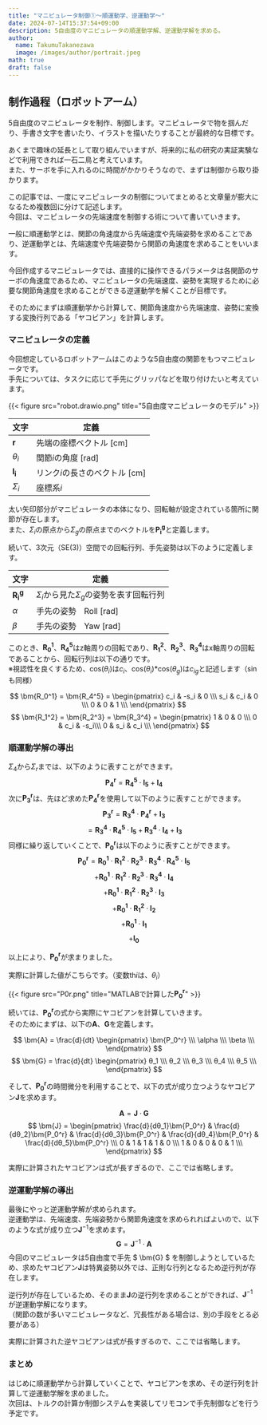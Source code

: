 ```yaml
---
title: "マニピュレータ制御①～順運動学、逆運動学～"
date: 2024-07-14T15:37:54+09:00
description: 5自由度のマニピュレータの順運動学解、逆運動学解を求める。
author:
  name: TakumuTakanezawa
  image: /images/author/portrait.jpeg
math: true
draft: false
---
```

## 制作過程（ロボットアーム）
5自由度のマニピュレータを制作、制御します。マニピュレータで物を掴んだり、手書き文字を書いたり、イラストを描いたりすることが最終的な目標です。  

あくまで趣味の延長として取り組んでいますが、将来的に私の研究の実証実験などで利用できれば一石二鳥と考えています。  
また、サーボを手に入れるのに時間がかかりそうなので、まずは制御から取り掛かります。

この記事では、一度にマニピュレータの制御についてまとめると文章量が膨大になるため複数回に分けて記述します。  
今回は、マニピュレータの先端速度を制御する術について書いていきます。  

一般に順運動学とは、関節の角速度から先端速度や先端姿勢を求めることであり、逆運動学とは、先端速度や先端姿勢から関節の角速度を求めることをいいます。

今回作成するマニピュレータでは、直接的に操作できるパラメータは各関節のサーボの角速度であるため、マニピュレータの先端速度、姿勢を実現するために必要な関節角速度を求めることができる逆運動学を解くことが目標です。

そのためにまずは順運動学から計算して、関節角速度から先端速度、姿勢に変換する変換行列である「ヤコビアン」を計算します。  

### マニピュレータの定義
今回想定しているロボットアームはこのような5自由度の関節をもつマニピュレータです。   
手先については、タスクに応じて手先にグリッパなどを取り付けたいと考えています。  

{{< figure src="robot.drawio.png" title="5自由度マニピュレータのモデル" >}}　　

| 文字 | 定義 |
| ---- | ---- |
| $\bm{r}$ | 先端の座標ベクトル [cm] |
| $θ_i$ | 関節$i$の角度 [rad] |
| $\bm{l_i}$ | リンク$i$の長さのベクトル [cm] |
| $\Sigma_i$ | 座標系$i$ |

太い矢印部分がマニピュレータの本体になり、回転軸が設定されている箇所に関節が存在します。  
また、$\Sigma_i$の原点から$\Sigma_g$の原点までのベクトルを$\bm{P_i^g}$と定義します。  

続いて、3次元（SE(3)）空間での回転行列、手先姿勢は以下のように定義します。  

| 文字 | 定義 |
| ---- | ---- |
| $\bm{R_i^g}$ | $\Sigma_i$から見た$\Sigma_g$の姿勢を表す回転行列 |
| $\alpha$ | 手先の姿勢　Roll [rad] |
| $\beta$ | 手先の姿勢　Yaw [rad] |

このとき、$\bm{R_0^1}$、$\bm{R_4^5}$はz軸周りの回転であり、$\bm{R_1^2}$、$\bm{R_2^3}$、$\bm{R_3^4}$はx軸周りの回転であることから、回転行列は以下の通りです。  
※視認性を良くするため、cos($θ_i$)は$c_i$、cos($θ_i$)*cos($θ_g$)は$c_{ig}$と記述します（sinも同様）  

$$
\bm{R_0^1} = \bm{R_4^5} = 
\begin{pmatrix}
c_i & -s_i & 0 \\\
s_i & c_i & 0 \\\
0 & 0 & 1 \\\
\end{pmatrix}
$$
$$
\bm{R_1^2} = \bm{R_2^3} = \bm{R_3^4} =
\begin{pmatrix}
1 & 0 & 0 \\\
0 & c_i & -s_i\\\
0 & s_i & c_i \\\
\end{pmatrix}
$$

### 順運動学解の導出
$\Sigma_4$から$\Sigma_r$までは、以下のように表すことができます。
$$
\bm{P_4^r} = \bm{R_4^5} \cdot \bm{l_5} + \bm{l_4}
$$
次に$\bm{P_3^r}$は、先ほど求めた$\bm{P_4^r}$を使用して以下のように表すことができます。
$$
\bm{P_3^r} = \bm{R_3^4} \cdot \bm{P_4^r} + \bm{l_3}
$$
$$
= \bm{R_3^4} \cdot \bm{R_4^5} \cdot \bm{l_5} + \bm{R_3^4} \cdot \bm{l_4} + \bm{l_3}
$$
同様に繰り返していくことで、$\bm{P_0^r}$は以下のように表すことができます。
$$
\bm{P_0^r} = \bm{R_0^1} \cdot \bm{R_1^2} \cdot \bm{R_2^3} \cdot \bm{R_3^4} \cdot \bm{R_4^5} \cdot \bm{l_5}
$$
$$
+\bm{R_0^1} \cdot \bm{R_1^2} \cdot \bm{R_2^3} \cdot \bm{R_3^4} \cdot \bm{l_4}
$$
$$
+\bm{R_0^1} \cdot \bm{R_1^2} \cdot \bm{R_2^3} \cdot \bm{l_3}
$$
$$
+\bm{R_0^1} \cdot \bm{R_1^2} \cdot \bm{l_2}
$$
$$
+\bm{R_0^1} \cdot \bm{l_1}
$$
$$
+\bm{l_0}
$$

以上により、$\bm{P_0^r}$が求まりました。  

実際に計算した値がこちらです。（変数th$i$は、$θ_i$）

{{< figure src="P0r.png" title="MATLABで計算した$\bm{P_0^r}$" >}}　　

続いては、$\bm{P_0^r}$の式から実際にヤコビアンを計算していきます。  
そのためにまずは、以下の$\bm{A}$、$\bm{G}$を定義します。

$$
\bm{A} = \frac{d}{dt}
\begin{pmatrix}
  \bm{P_0^r} \\\
  \alpha \\\
  \beta \\\
\end{pmatrix}
$$
$$
\bm{G} = 
\frac{d}{dt}
\begin{pmatrix}
  θ_1 \\\
  θ_2 \\\
  θ_3 \\\
  θ_4 \\\
  θ_5 \\\
\end{pmatrix}
$$

そして、$\bm{P_0^r}$の時間微分を利用することで、以下の式が成り立つようなヤコビアン$\bm{J}$を求めます。  

$$
\bm{A} = \bm{J} \cdot \bm{G}
$$
$$
\bm{J} = 
\begin{pmatrix}
  \frac{d}{dθ_1}\bm{P_0^r} & \frac{d}{dθ_2}\bm{P_0^r} & \frac{d}{dθ_3}\bm{P_0^r} & \frac{d}{dθ_4}\bm{P_0^r} & \frac{d}{dθ_5}\bm{P_0^r} \\\
  0 & 1 & 1 & 1 & 0 \\\
  1 & 0 & 0 & 0 & 1 \\\
\end{pmatrix}
$$

実際に計算されたヤコビアンは式が長すぎるので、ここでは省略します。  

### 逆運動学解の導出
最後にやっと逆運動学解が求められます。  
逆運動学は、先端速度、先端姿勢から関節角速度を求められればよいので、以下のような式が成り立つ$\bm{J}^{-1}$を求めます。  
$$
\bm{G} = \bm{J}^{-1} \cdot \bm{A}
$$
今回のマニピュレータは5自由度で手先
$
\bm{G}
$
を制御しようとしているため、求めたヤコビアン$\bm{J}$は特異姿勢以外では、正則な行列となるため逆行列が存在します。

逆行列が存在しているため、そのまま$\bm{J}$の逆行列を求めることができれば、$\bm{J}^{-1}$が逆運動学解になります。  
（関節の数が多いマニピュレータなど、冗長性がある場合は、別の手段をとる必要がある）  

実際に計算された逆ヤコビアンは式が長すぎるので、ここでは省略します。  

### まとめ
はじめに順運動学から計算していくことで、ヤコビアンを求め、その逆行列を計算して逆運動学解を求めました。  
次回は、トルクの計算か制御システムを実装してリモコンで手先制御などを行う予定です。  

<!-- 画像表示 -->
<!-- {{< figure src="/images/author/portrait.jpeg" title="Steve Francia" >}} -->